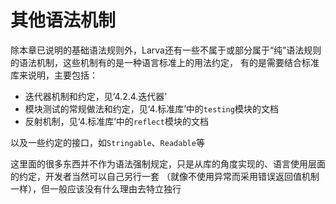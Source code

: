 # **其他语法机制**

除本章已说明的基础语法规则外，Larva还有一些不属于或部分属于“纯”语法规则的语法机制，这些机制有的是一种语言标准上的用法约定，
有的是需要结合标准库来说明，主要包括：

* 迭代器机制和约定，见‘4.2.4.迭代器’
* 模块测试的常规做法和约定，见‘4.标准库’中的`testing`模块的文档
* 反射机制，见‘4.标准库’中的`reflect`模块的文档

以及一些约定的接口，如`Stringable`、`Readable`等

这里面的很多东西并不作为语法强制规定，只是从库的角度实现的、语言使用层面的约定，开发者当然可以自己另行一套
（就像不使用异常而采用错误返回值机制一样），但一般应该没有什么理由去特立独行
